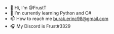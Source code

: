 - 👋 Hi, I’m @FrustT
- 🌱 I’m currently learning Python and C#
- 📫 How to reach me burak.erinc98@gmail.com
- 🎧 My Discord is Frust#3329

<!---
FrustT/FrustT is a ✨ special ✨ repository because its `README.md` (this file) appears on your GitHub profile.
You can click the Preview link to take a look at your changes.
--->
